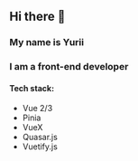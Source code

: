 ## Hi there 👋

### My name is Yurii
### I am a front-end developer

#### Tech stack: 
- Vue 2/3
- Pinia
- VueX
- Quasar.js
- Vuetify.js
